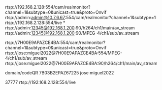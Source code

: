 rtsp://192.168.2.128:554/cam/realmonitor?channel=1&subtype=0&unicast=true&proto=Onvif
rtsp://admin:admin@10.7.6.67:554/cam/realmonitor?channel=1&subtype=1
rtsp://192.168.2.128:554/live
*
rtsp://admin:12345@192.168.1.200:90/h264/ch1/main/av_stream
rtsp://admin:12345@192.168.1.200:90/MPEG-4/ch1/sub/av_stream

rtsp://7H00E9APAZCE4BA:554/cam/realmonitor?channel=1&subtype=0&unicast=true&proto=Onvif
rtsp://jose:miguel2022@7H00E9APAZCE4BA:554/MPEG-4/ch1/sub/av_stream
rtsp://jose:miguel2022@7H00E9APAZCE4BA:90/h264/ch1/main/av_stream


domain/codeQR
7B03B2EPAZ67225
jose
miguel2022



37777
rtsp://192.168.2.128:554/live
